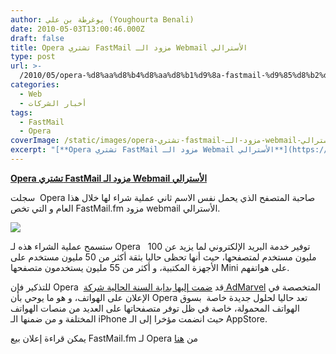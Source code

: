 ```yaml
---
author: يوغرطة بن علي (Youghourta Benali)
date: 2010-05-03T13:00:46.000Z
draft: false
title: Opera تشتري FastMail مزود الـ Webmail الأسترالي
type: post
url: >-
  /2010/05/opera-%d8%aa%d8%b4%d8%aa%d8%b1%d9%8a-fastmail-%d9%85%d8%b2%d9%88%d8%af-%d8%a7%d9%84%d9%80-webmail-%d8%a7%d9%84%d8%a3%d8%b3%d8%aa%d8%b1%d8%a7%d9%84%d9%8a/
categories:
  - Web
  - أخبار الشركات
tags:
  - FastMail
  - Opera
coverImage: /static/images/opera-تشتري-fastmail-مزود-الـ-webmail-الأسترالي/FastMail.jpg
excerpt: "[**Opera تشتري FastMail مزود الـ Webmail الأسترالي**](https://www.it-scoop.com/2010/05/opera-%d8%aa%d8%b4%d8%aa%d8%b1%d9%8a-fastmail-%d9%85%d8%b2%d9%88%d8%af-%d8%a7%d9%84%d9%80-webmail-%d8%a7%d9%84%d8%a3%d8%b3%d8%aa%d8%b1%d8%a7%d9%84%d9%8a/)\n\nسجلت \_Opera صاحبة المتصفح الذي يحمل نفس الاسم ثاني عملية شراء لها خلال هذا العام و التي تخص FastMail.fm مزود webmail الأسترالي.\n\n\n\nستسمح عملية الشراء هذه لـ Opera \_\_توفير خدمة البريد الإلكتروني لما يزيد عن"
---
```

[**Opera تشتري FastMail مزود الـ Webmail الأسترالي**](https://www.it-scoop.com/2010/05/opera-%d8%aa%d8%b4%d8%aa%d8%b1%d9%8a-fastmail-%d9%85%d8%b2%d9%88%d8%af-%d8%a7%d9%84%d9%80-webmail-%d8%a7%d9%84%d8%a3%d8%b3%d8%aa%d8%b1%d8%a7%d9%84%d9%8a/)

سجلت  Opera صاحبة المتصفح الذي يحمل نفس الاسم ثاني عملية شراء لها خلال هذا العام و التي تخص FastMail.fm مزود webmail الأسترالي.

![](/static/images/opera-تشتري-fastmail-مزود-الـ-webmail-الأسترالي/FastMail.jpg)

ستسمح عملية الشراء هذه لـ Opera   توفير خدمة البريد الإلكتروني لما يزيد عن 100 مليون مستخدم لمتصفحها، حيث أنها تحظى حاليا بثقة أكثر من 50 مليون مستخدم على الأجهزة المكتبية، و أكثر من 55 مليون يستخدمون متصفحها Mini على هواتفهم.

للتذكير فإن Opera  قد [ضمت إليها بداية السنة الحالية شركة AdMarvel](../../../../../2010/01/opera-%D8%AA%D8%B9%D9%84%D9%85-%D8%B4%D8%B1%D8%A7%D8%A1%D9%87%D8%A7-%D9%84%D9%80-admarvel-%D8%A7%D9%84%D9%85%D8%AA%D8%AE%D8%B5%D8%B5%D8%A9-%D9%81%D9%8A-%D8%A7%D9%84%D8%A5%D8%B9%D9%84%D8%A7%D9%86/) المتخصصة في الإعلان على الهواتف، و هو ما يوحي بأن Opera تعد حاليا لحلول جديدة خاصة  بسوق الهواتف المحمولة، خاصة في ظل توفر متصفحاتها على العديد من منصات الهواتف المختلفة و من ضمنها الـ iPhone حيث انضمت مؤخرا إلى الـ AppStore.

يمكن قراءة إعلان بيع FastMail.fm لـ Opera من [هنا](http://blog.fastmail.fm/2010/04/30/fastmail-fm-has-been-acquired-by-opera-software/)
